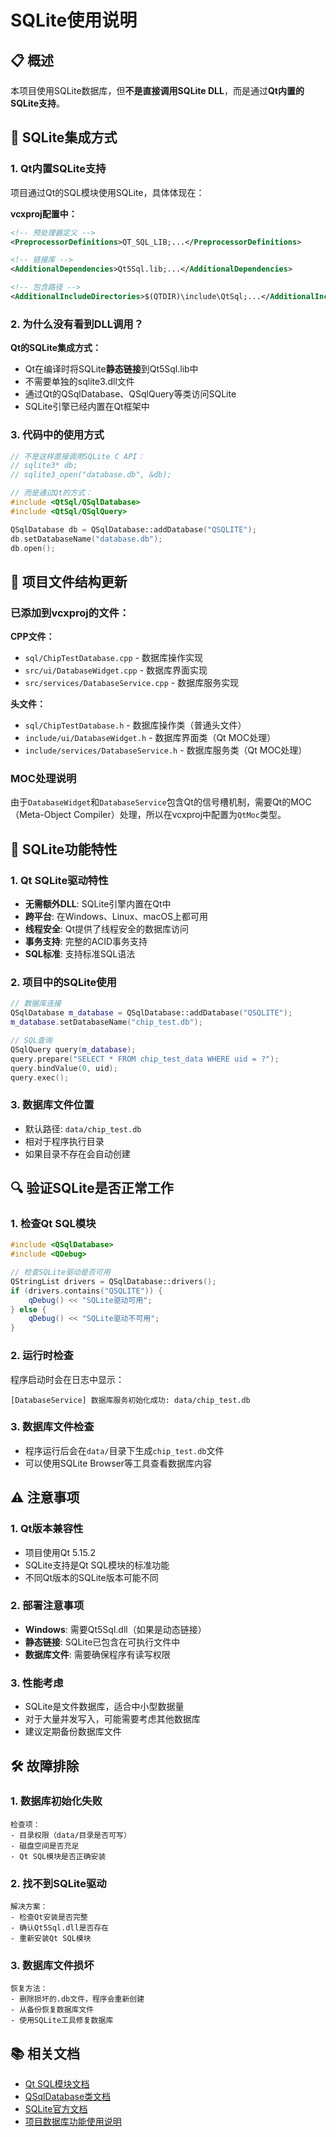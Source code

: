 # SQLite使用说明

## 📋 概述

本项目使用SQLite数据库，但**不是直接调用SQLite DLL**，而是通过**Qt内置的SQLite支持**。

## 🔧 SQLite集成方式

### 1. Qt内置SQLite支持

项目通过Qt的SQL模块使用SQLite，具体体现在：

**vcxproj配置中：**
```xml
<!-- 预处理器定义 -->
<PreprocessorDefinitions>QT_SQL_LIB;...</PreprocessorDefinitions>

<!-- 链接库 -->
<AdditionalDependencies>Qt5Sql.lib;...</AdditionalDependencies>

<!-- 包含路径 -->
<AdditionalIncludeDirectories>$(QTDIR)\include\QtSql;...</AdditionalIncludeDirectories>
```

### 2. 为什么没有看到DLL调用？

**Qt的SQLite集成方式：**
- Qt在编译时将SQLite**静态链接**到Qt5Sql.lib中
- 不需要单独的sqlite3.dll文件
- 通过Qt的QSqlDatabase、QSqlQuery等类访问SQLite
- SQLite引擎已经内置在Qt框架中

### 3. 代码中的使用方式

```cpp
// 不是这样直接调用SQLite C API：
// sqlite3* db;
// sqlite3_open("database.db", &db);

// 而是通过Qt的方式：
#include <QtSql/QSqlDatabase>
#include <QtSql/QSqlQuery>

QSqlDatabase db = QSqlDatabase::addDatabase("QSQLITE");
db.setDatabaseName("database.db");
db.open();
```

## 📁 项目文件结构更新

### 已添加到vcxproj的文件：

**CPP文件：**
- `sql/ChipTestDatabase.cpp` - 数据库操作实现
- `src/ui/DatabaseWidget.cpp` - 数据库界面实现  
- `src/services/DatabaseService.cpp` - 数据库服务实现

**头文件：**
- `sql/ChipTestDatabase.h` - 数据库操作类（普通头文件）
- `include/ui/DatabaseWidget.h` - 数据库界面类（Qt MOC处理）
- `include/services/DatabaseService.h` - 数据库服务类（Qt MOC处理）

### MOC处理说明

由于`DatabaseWidget`和`DatabaseService`包含Qt的信号槽机制，需要Qt的MOC（Meta-Object Compiler）处理，所以在vcxproj中配置为`QtMoc`类型。

## 🚀 SQLite功能特性

### 1. Qt SQLite驱动特性
- **无需额外DLL**: SQLite引擎内置在Qt中
- **跨平台**: 在Windows、Linux、macOS上都可用
- **线程安全**: Qt提供了线程安全的数据库访问
- **事务支持**: 完整的ACID事务支持
- **SQL标准**: 支持标准SQL语法

### 2. 项目中的SQLite使用
```cpp
// 数据库连接
QSqlDatabase m_database = QSqlDatabase::addDatabase("QSQLITE");
m_database.setDatabaseName("chip_test.db");

// SQL查询
QSqlQuery query(m_database);
query.prepare("SELECT * FROM chip_test_data WHERE uid = ?");
query.bindValue(0, uid);
query.exec();
```

### 3. 数据库文件位置
- 默认路径: `data/chip_test.db`
- 相对于程序执行目录
- 如果目录不存在会自动创建

## 🔍 验证SQLite是否正常工作

### 1. 检查Qt SQL模块
```cpp
#include <QSqlDatabase>
#include <QDebug>

// 检查SQLite驱动是否可用
QStringList drivers = QSqlDatabase::drivers();
if (drivers.contains("QSQLITE")) {
    qDebug() << "SQLite驱动可用";
} else {
    qDebug() << "SQLite驱动不可用";
}
```

### 2. 运行时检查
程序启动时会在日志中显示：
```
[DatabaseService] 数据库服务初始化成功: data/chip_test.db
```

### 3. 数据库文件检查
- 程序运行后会在`data/`目录下生成`chip_test.db`文件
- 可以使用SQLite Browser等工具查看数据库内容

## ⚠️ 注意事项

### 1. Qt版本兼容性
- 项目使用Qt 5.15.2
- SQLite支持是Qt SQL模块的标准功能
- 不同Qt版本的SQLite版本可能不同

### 2. 部署注意事项
- **Windows**: 需要Qt5Sql.dll（如果是动态链接）
- **静态链接**: SQLite已包含在可执行文件中
- **数据库文件**: 需要确保程序有读写权限

### 3. 性能考虑
- SQLite是文件数据库，适合中小型数据量
- 对于大量并发写入，可能需要考虑其他数据库
- 建议定期备份数据库文件

## 🛠️ 故障排除

### 1. 数据库初始化失败
```
检查项：
- 目录权限（data/目录是否可写）
- 磁盘空间是否充足
- Qt SQL模块是否正确安装
```

### 2. 找不到SQLite驱动
```
解决方案：
- 检查Qt安装是否完整
- 确认Qt5Sql.dll是否存在
- 重新安装Qt SQL模块
```

### 3. 数据库文件损坏
```
恢复方法：
- 删除损坏的.db文件，程序会重新创建
- 从备份恢复数据库文件
- 使用SQLite工具修复数据库
```

## 📚 相关文档

- [Qt SQL模块文档](https://doc.qt.io/qt-5/qtsql-index.html)
- [QSqlDatabase类文档](https://doc.qt.io/qt-5/qsqldatabase.html)
- [SQLite官方文档](https://www.sqlite.org/docs.html)
- [项目数据库功能使用说明](./数据库功能使用说明.md)
